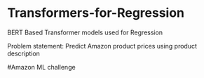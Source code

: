 # Transformers-for-Regression

BERT Based Transformer models used for Regression

Problem statement: Predict Amazon product prices using product description

#Amazon ML challenge
